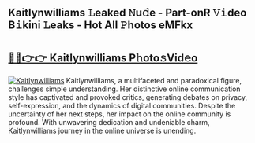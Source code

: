 ## Kaitlynwilliams 𝙻eaked 𝙽u𝚍e - Part-onR 𝚅𝚒deo B𝚒kini 𝙻eaks - Hot All 𝙿hotos eMFkx

# <h2><a href="http://ld3xsyp.urlbe.top/?page=Kaitlynwilliams">🔗🔗👉👉 Kaitlynwilliams P𝚑oto𝚜Vid𝚎o</a></h2>

[![Kaitlynwilliams](https://i.imgur.com/eBuTRDB.gif)](http://ld3xsyp.urlbe.top/?page=Kaitlynwilliams)
Kaitlynwilliams, a multifaceted and paradoxical figure, challenges simple understanding. Her distinctive online communication style has captivated and provoked critics, generating debates on privacy, self-expression, and the dynamics of digital communities. Despite the uncertainty of her next steps, her impact on the online community is profound. With unwavering dedication and undeniable charm, Kaitlynwilliams journey in the online universe is unending.
